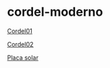 # cordel-moderno

<p><a href="https://ramonrocham.github.io/cordel-moderno/cordel01/index.html">Cordel01</a></p>
<p><a href="https://ramonrocham.github.io/cordel-moderno/cordel02/index.html">Cordel02</a></p>
<p><a href="https://ramonrocham.github.io/cordel-moderno/placasolar/landingpage.html">Placa solar</a><p>